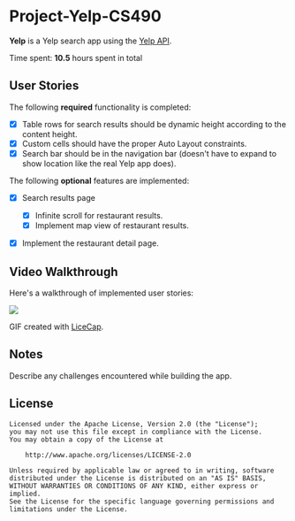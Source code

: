 # Project-Yelp-CS490


**Yelp** is a Yelp search app using the [Yelp API](http://www.yelp.com/developers/documentation/v2/search_api).

Time spent: **10.5** hours spent in total

## User Stories

The following **required** functionality is completed:

- [X] Table rows for search results should be dynamic height according to the content height.
- [X] Custom cells should have the proper Auto Layout constraints.
- [X] Search bar should be in the navigation bar (doesn't have to expand to show location like the real Yelp app does).

The following **optional** features are implemented:

- [X] Search results page
   - [X] Infinite scroll for restaurant results.
   - [X] Implement map view of restaurant results.
- [X] Implement the restaurant detail page.



## Video Walkthrough 
Here's a walkthrough of implemented user stories:

![](https://github.com/BoilerMaker2015/Project2-Yelp-CS490/raw/master/yelp.gif)


GIF created with [LiceCap](http://www.cockos.com/licecap/).

## Notes

Describe any challenges encountered while building the app.

## License


    Licensed under the Apache License, Version 2.0 (the "License");
    you may not use this file except in compliance with the License.
    You may obtain a copy of the License at

        http://www.apache.org/licenses/LICENSE-2.0

    Unless required by applicable law or agreed to in writing, software
    distributed under the License is distributed on an "AS IS" BASIS,
    WITHOUT WARRANTIES OR CONDITIONS OF ANY KIND, either express or implied.
    See the License for the specific language governing permissions and
    limitations under the License.
